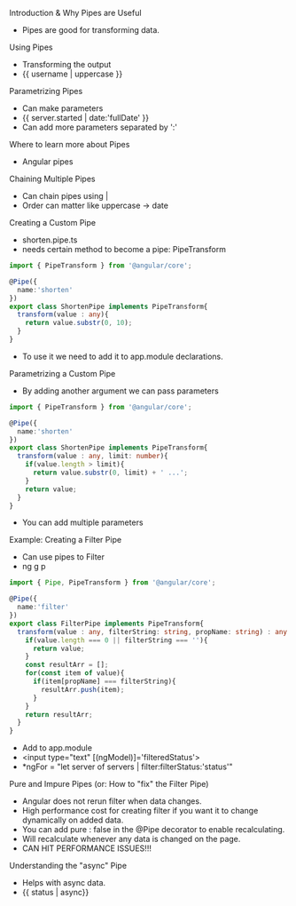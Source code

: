 Introduction & Why Pipes are Useful
  - Pipes are good for transforming data.

Using Pipes
  - Transforming the output
  - {{ username | uppercase }}

Parametrizing Pipes
  - Can make parameters
  - {{ server.started | date:'fullDate' }}
  - Can add more parameters separated by ':'


Where to learn more about Pipes
  - Angular pipes

Chaining Multiple Pipes
  - Can chain pipes using |
  - Order can matter like uppercase -> date

Creating a Custom Pipe
  - shorten.pipe.ts
  - needs certain method to become a pipe: PipeTransform
  ```ts
  import { PipeTransform } from '@angular/core';

  @Pipe({
    name:'shorten'
  })
  export class ShortenPipe implements PipeTransform{
    transform(value : any){
      return value.substr(0, 10);
    }
  }
  ```
  - To use it we need to add it to app.module declarations.

Parametrizing a Custom Pipe
  - By adding another argument we can pass parameters
  ```ts
  import { PipeTransform } from '@angular/core';

  @Pipe({
    name:'shorten'
  })
  export class ShortenPipe implements PipeTransform{
    transform(value : any, limit: number){
      if(value.length > limit){
        return value.substr(0, limit) + ' ...';
      }
      return value;
    }
  }
  ```
  - You can add multiple parameters

Example: Creating a Filter Pipe
  - Can use pipes to Filter
  - ng g p
  ```ts
  import { Pipe, PipeTransform } from '@angular/core';

  @Pipe({
    name:'filter'
  })
  export class FilterPipe implements PipeTransform{
    transform(value : any, filterString: string, propName: string) : any {
      if(value.length === 0 || filterString === ''){
        return value;
      }
      const resultArr = [];
      for(const item of value){
        if(item[propName] === filterString){
          resultArr.push(item);
        }
      }
      return resultArr;
    }
  }
  ```
  - Add to app.module
  - <input type="text" [(ngModel)]='filteredStatus'>
  - *ngFor = "let server of servers | filter:filterStatus:'status'"

Pure and Impure Pipes (or: How to "fix" the Filter Pipe)
  - Angular does not rerun filter when data changes.
  - High performance cost for creating filter if you want it to change dynamically on added data.
  - You can add pure : false in the @Pipe decorator to enable recalculating.
  - Will recalculate whenever any data is changed on the page.
  - CAN HIT PERFORMANCE ISSUES!!!

Understanding the "async" Pipe
  - Helps with async data.
  - {{ status | async}}
